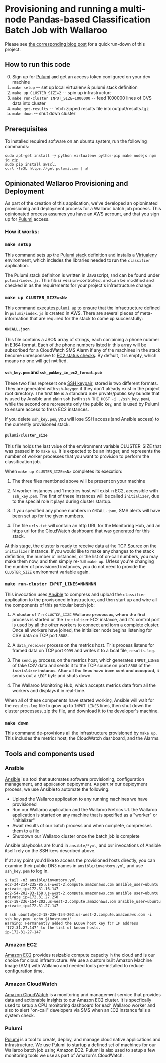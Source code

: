 # Provisioning and running a multi-node Pandas-based Classification Batch Job with Wallaroo

Please see [the corresponding blog
post](https://blog.wallaroolabs.com/2018/10/spinning-up-a-wallaroo-cluster-is-easy/)
for a quick run-down of this project.

## How to run this code

0. Sign up for [Pulumi] and get an access token configured on your dev machine
1. `make setup`  -- set up local virtualenv & pulumi stack definition
2. `make up CLUSTER_SIZE=2`     -- spin up infrastructure
3. `make run-cluster INPUT_SIZE=1000000`  -- feed 1000000 lines of CVS data into cluster
4. `make get-results` -- fetch zipped results file into output/results.tgz
5. `make down` -- shut down cluster


## Prerequisites

To installed required software on an ubuntu system, run the following commands:

```
sudo apt-get install -y python virtualenv python-pip make nodejs npm jq zip
sudo pip install awscli
curl -fsSL https://get.pulumi.com | sh
```

## Opinionated Wallaroo Provisioning and Deployment

As part of the creation of this application, we've developed an opioninated
provisioning and deployment process for a Wallaroo batch job process. This
opinionated process assumes you have an AWS account, and that you sign up for
[Pulumi] access.


### How it works:

### `make setup`

This command sets up the [Pulumi stack] definition and installs a [Virtualenv]
environment, which includes the libraries needed to run the `classifier`
application.

The Pulumi stack definition is written in Javascript, and can be found under
`pulumi/index.js`. This file is version-controlled, and can be modified and
checked in as the requirements for your project's infrastructure change.


### `make up CLUSTER_SIZE=<N>`

This command executes `pulumi up` to ensure that the infractructure defined in
`pulumi/index.js` is created in AWS. There are several pieces of
meta-information that are required for the stack to come up successfully:


#### `ONCALL.json`

This file contains a JSON array of strings, each containing a phone nubmer in
[E.164] format. Each of the phone numbers listed in this array will be
subscribed for a CloudWatch SMS Alarm if any of the machines in the stack
become unresponsive to [EC2 status checks]. By default, it is empty, which
means no one will get notified.


#### `ssh_key.pem` and `ssh_pubkey_in_ec2_format.pub`

These two files represent one [SSH keypair], stored in two different formats. They
are generated with `ssh-keygen` if they don't already exist in the project root
directory. The first file is a standard SSH private/public key bundle that is
used by Ansible and plain ssh (with `ssh THE_HOST -i ./ssh_key.pem`), while the
second one represents only the public key, and is used by Pulumi to ensure
access to fresh EC2 instances.

If you delete `ssh_key.pem`, you will lose SSH access (and Ansible access) to
the currently provisioned stack.


#### `pulumi/cluster_size`

This file holds the last value of the environment variable CLUSTER_SIZE that
was passed in to `make up`. It is expected to be an integer, and represents the
number of worker processes that you want to provision to perform the
classification job.

When `make up CLUSTER_SIZE=<N>` completes its execution:

  1) The three files mentioned above will be present on your machine

  2) N worker instances and 1 metrics host will exist in EC2, accessible with
  `ssh_key.pem`. The first of these instances will be called `initializer`, due
  to the special role it plays during cluster startup.

  3) If you specified any phone numbers in `ONCALL.json`, SMS alerts will have
  been set up for the given numbers.

  4) The file `urls.txt` will contain an http URL for the Monitoring Hub, and
  an https url for the CloudWatch dashboard that was generated for this stack.


At this stage, the cluster is ready to receive data at the [TCP Source] on the
`initializer` instance. If you would like to make any changes to the stack
definition, the number of instances, or the list of on-call numbers, you may
make them now, and then simply re-run `make up`. Unless you're changing the
number of provisioned instances, you do not need to provide the `CLUSTER_SIZE`
environment variable again.



### `make run-cluster INPUT_LINES=NNNNNN`

This invocation uses [Ansible] to compress and upload the `classifier`
application to the provisioned infrastructure, and then start up and wire all
the components of this particular batch job:

1) A cluster of 7 × `CLUSTER_SIZE` Wallaroo processes, where the first process
is started on the `initializer` EC2 instance, and it's control port is used by
all the other workers to connect and form a complete cluster. Once all workers
have joined, the initializer node begins listening for CSV data on TCP port
`8888`.

2) A `data_receiver` process on the metrics host. This process listens for
framed data on TCP port `9999` and writes it to a local file, `results.log`.

3) The `send.py` process, on the metrics host, which generates `INPUT_LINES` of
fake CSV data and sends it to the TCP source on port `8888` of the
`initializer` instance. After all the lines have been sent and accepted, it
sends out a `\EOF` byte and shuts down.

4) The Wallaroo Monitoring Hub, which accepts metrics data from all the workers
and displays it in real-time.

When all of these components have started working, Ansible will wait for the
`results.log` file to grow up to `INPUT_LINES` lines, then shut down the
cluster processes, zip the file, and download it to the developer's machine.


### `make down`

This command de-provisions all the infrastructure provisioned by `make
up`. This includes the metrics host, the CloudWatch dashboard, and the Alarms.




## Tools and components used

### Ansible

[Ansible] is a tool that automates software
provisioning, configuration management, and application deployment. As part of
our deployment process, we use Ansible to automate the following:

  - Upload the Wallaroo application to any running machines we have provisioned
  - Run our Wallaroo application and the Wallaroo Metrics UI. the Wallaroo
    application is started on any machine that is specified as a "worker" or
    "initializer"
  - Await results of our batch process and when complete, compresses them to a file
  - Shutdown our Wallaroo cluster once the batch job is complete

Ansible playbooks are found in `ansible/*yml`, and our invocations of Ansible
itself rely on the SSH keys described above.

If at any point you'd like to access the provisioned hosts directly, you can
examine their public DNS names in `ansible/inventory.yml`, and use
`ssh_key.pem` to log in.

```
$ tail -n3 ansible/inventory.yml
ec2-34-214-235-85.us-west-2.compute.amazonaws.com ansible_user=ubuntu private_ip=172.31.16.147
ec2-54-202-83-168.us-west-2.compute.amazonaws.com ansible_user=ubuntu private_ip=172.31.27.250
ec2-18-236-154-202.us-west-2.compute.amazonaws.com ansible_user=ubuntu private_ip=172.31.27.147

$ ssh ubuntu@ec2-18-236-154-202.us-west-2.compute.amazonaws.com -i ssh_key.pem 'echo $(hostname)'
Warning: Permanently added the ECDSA host key for IP address '172.31.27.147' to the list of known hosts.
ip-172-31-27-147

````


### Amazon EC2

[Amazon EC2] provides resizable compute capacity in the cloud and is our choice
for cloud infrastructure. We use a custom built Amazon Machine Image (AMI) with
Wallaroo and needed tools pre-installed to reduce configuration time.

<!-- TODO: EC2 screenshot -->


### Amazon CloudWatch

[Amazon CloudWatch] is a monitoring and management service that provides data
and actionable insights to our Amazon EC2 cluster. It is specfically used to
setup a CPU monitoring dashboard for each Wallaroo worker and also to alert
"on-call" developers via SMS when an EC2 instance fails a system check.

<!-- TODO: Cloudwatch screenshot -->


### Pulumi

[Pulumi] is a tool to create, deploy, and manage cloud
native applications and infrastructure. We use Pulumi to startup a defined set
of machines for our Wallaroo batch job using Amazon EC2. Pulumi is also used to
setup a few monitoring tools we use as part of Amazon's CloudWatch.

[Amazon CloudWatch]: https://aws.amazon.com/cloudwatch/
[Amazon EC2]: https://aws.amazon.com/ec2/
[Ansible]: https://www.ansible.com/
[Pulumi]: https://pulumi.io/
[Pulumi stack]: https://pulumi.io/reference/stack.html
[Virtualenv]: https://docs.python-guide.org/dev/virtualenvs/
[E.164]: https://www.twilio.com/docs/glossary/what-e164
[EC2 status checks]: https://docs.aws.amazon.com/AWSEC2/latest/UserGuide/monitoring-system-instance-status-check.html
[SSH keypair]: https://help.github.com/articles/connecting-to-github-with-ssh/
[TCP Source]: https://docs.wallaroolabs.com/book/appendix/tcp-decoders-and-encoders.html
